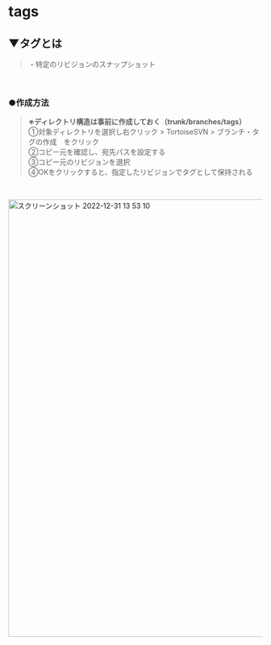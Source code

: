 # tags

## ▼タグとは
>・特定のリビジョンのスナップショット<br>
<br>  

### ●作成方法
>**※ディレクトリ構造は事前に作成しておく（trunk/branches/tags）**<br>
>①対象ディレクトリを選択し右クリック > TortoiseSVN > ブランチ・タグの作成　をクリック<br>
>②コピー元を確認し、宛先パスを設定する<br>
>③コピー元のリビジョンを選択<br>
>④OKをクリックすると、指定したリビジョンでタグとして保持される<br>
<br>

<img width="868" alt="スクリーンショット 2022-12-31 13 53 10" src="https://user-images.githubusercontent.com/81621944/210125348-12a6774e-f662-4f54-87e3-ea0b61ff3bc2.png"><br>
<br>
<br>
